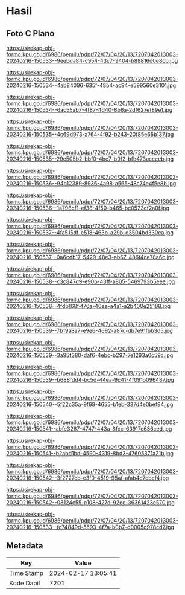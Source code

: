 # Hasil

## Foto C Plano

https://sirekap-obj-formc.kpu.go.id/6986/pemilu/pdpr/72/07/04/20/13/7207042013003-20240216-150533--9eebda84-c954-43c7-9404-b88816d0e8cb.jpg

https://sirekap-obj-formc.kpu.go.id/6986/pemilu/pdpr/72/07/04/20/13/7207042013003-20240216-150534--4ab84096-635f-48b4-ac94-e599560e3101.jpg

https://sirekap-obj-formc.kpu.go.id/6986/pemilu/pdpr/72/07/04/20/13/7207042013003-20240216-150534--6ac55ab7-4f87-4d40-8b6a-2df627ef89e1.jpg

https://sirekap-obj-formc.kpu.go.id/6986/pemilu/pdpr/72/07/04/20/13/7207042013003-20240216-150535--4c69d973-a764-4f92-b243-20f85e66b137.jpg

https://sirekap-obj-formc.kpu.go.id/6986/pemilu/pdpr/72/07/04/20/13/7207042013003-20240216-150535--29e505b2-bbf0-4bc7-b0f2-bfb473acceeb.jpg

https://sirekap-obj-formc.kpu.go.id/6986/pemilu/pdpr/72/07/04/20/13/7207042013003-20240216-150536--94b12389-8936-4a98-a565-48c74e4f5e8b.jpg

https://sirekap-obj-formc.kpu.go.id/6986/pemilu/pdpr/72/07/04/20/13/7207042013003-20240216-150536--1a798cf1-ef38-4f50-b465-bc0523cf2a0f.jpg

https://sirekap-obj-formc.kpu.go.id/6986/pemilu/pdpr/72/07/04/20/13/7207042013003-20240216-150537--4fa515df-e518-463b-a29b-d3504bd330ca.jpg

https://sirekap-obj-formc.kpu.go.id/6986/pemilu/pdpr/72/07/04/20/13/7207042013003-20240216-150537--0a6cdb17-5429-48e3-ab67-486f4ce78a6c.jpg

https://sirekap-obj-formc.kpu.go.id/6986/pemilu/pdpr/72/07/04/20/13/7207042013003-20240216-150538--c3c847d9-e90b-43ff-a805-5469793b5eee.jpg

https://sirekap-obj-formc.kpu.go.id/6986/pemilu/pdpr/72/07/04/20/13/7207042013003-20240216-150538--4fdb168f-f76a-40ee-a4a1-a2b400e25188.jpg

https://sirekap-obj-formc.kpu.go.id/6986/pemilu/pdpr/72/07/04/20/13/7207042013003-20240216-150539--7b19a8a7-e9e6-4692-a87c-db7e91fbb3d5.jpg

https://sirekap-obj-formc.kpu.go.id/6986/pemilu/pdpr/72/07/04/20/13/7207042013003-20240216-150539--3a95f380-daf6-4ebc-b297-7e1293a0c59c.jpg

https://sirekap-obj-formc.kpu.go.id/6986/pemilu/pdpr/72/07/04/20/13/7207042013003-20240216-150539--b688fdd4-bc5d-44ea-9c41-4f091b096487.jpg

https://sirekap-obj-formc.kpu.go.id/6986/pemilu/pdpr/72/07/04/20/13/7207042013003-20240216-150540--5f22c35a-9f69-4655-b1eb-337d4e0bef94.jpg

https://sirekap-obj-formc.kpu.go.id/6986/pemilu/pdpr/72/07/04/20/13/7207042013003-20240216-150541--abfe3267-4747-443a-8fcc-63917c636ced.jpg

https://sirekap-obj-formc.kpu.go.id/6986/pemilu/pdpr/72/07/04/20/13/7207042013003-20240216-150541--b2abd1bd-4590-4319-8bd3-47605371a21b.jpg

https://sirekap-obj-formc.kpu.go.id/6986/pemilu/pdpr/72/07/04/20/13/7207042013003-20240216-150542--3f2727cb-e3f0-4519-95af-afab4d7ebef4.jpg

https://sirekap-obj-formc.kpu.go.id/6986/pemilu/pdpr/72/07/04/20/13/7207042013003-20240216-150542--08124c55-c108-427d-92ec-36361423e570.jpg

https://sirekap-obj-formc.kpu.go.id/6986/pemilu/pdpr/72/07/04/20/13/7207042013003-20240216-150533--fc74849d-5593-4f7a-b0b7-d0005d978cd7.jpg


## Metadata

| Key        | Value               |
| ---------- | ------------------- |
| Time Stamp | 2024-02-17 13:05:41 |
| Kode Dapil | 7201                |



